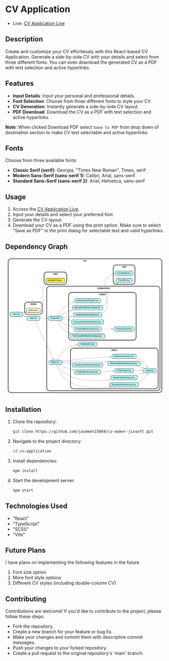 # CV Application

-   Live: [CV Application Live](https://cv-maker-jixsoft.netlify.app/)

## Description

Create and customize your CV effortlessly with this React-based CV Application. Generate a side-by-side CV with your details and select from three different fonts. You can even download the generated CV as a PDF with text selection and active hyperlinks.

## Features

-   **Input Details**: Input your personal and professional details.
-   **Font Selection**: Choose from three different fonts to style your CV.
-   **CV Generation**: Instantly generate a side-by-side CV layout.
-   **PDF Download**: Download the CV as a PDF with text selection and active hyperlinks.

**Note**: When clicked Download PDF select `Save to PDF` from drop down of destination section to make CV text selectable and active hyperlinks

## Fonts

Choose from three available fonts:

-   **Classic Serif (serif)**: Georgia, "Times New Roman", Times, serif
-   **Modern Sans-Serif (sans-serif 1)**: Calibri, Arial, sans-serif
-   **Standard Sans-Serif (sans-serif 2)**: Arial, Helvetica, sans-serif

## Usage

1. Access the [CV Application Live](https://cv-maker-jixsoft.netlify.app/).
2. Input your details and select your preferred font.
3. Generate the CV layout.
4. Download your CV as a PDF using the print option. Make sure to select "Save as PDF" in the print dialog for selectable text and valid hyperlinks.

## Dependency Graph

![Dependency Graph](./dependencygraph.svg)

## Installation

1. Clone the repository:
    ```bash
    git clone https://github.com/jasmeet15069/cv-maker-jixsoft.git
    ```
2. Navigate to the project directory:
    ```bash
    cd cv-application
    ```
3. Install dependencies:
    ```bash
    npm install
    ```
4. Start the development server:
    ```bash
    npm start
    ```

## Technologies Used

-   "React"
-   "TypeScript"
-   "SCSS"
-   "Vite"

## Future Plans

I have plans on implementing the following features in the future

1.  Font size option
2.  More font style options
3.  Different CV styles (including double-column CV)

## Contributing

Contributions are welcome! If you'd like to contribute to the project, please follow these steps:

-   Fork the repository.
-   Create a new branch for your feature or bug fix.
-   Make your changes and commit them with descriptive commit messages.
-   Push your changes to your forked repository.
-   Create a pull request to the original repository's 'main' branch.
